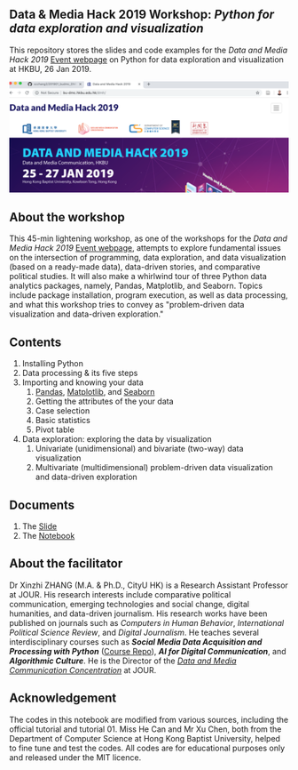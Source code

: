 ## Data & Media Hack 2019 Workshop: *Python for data exploration and visualization*

This repository stores the slides and code examples for the *Data and Media Hack 2019* [Event webpage](http://bu-dmc.hkbu.edu.hk) on Python for data exploration and visualization at HKBU, 26 Jan 2019.

![DMH poster](DMHpngcover_2019.png)

## About the workshop
This 45-min lightening workshop, as one of the workshops for the *Data and Media Hack 2019* [Event webpage](http://bu-dmc.hkbu.edu.hk), attempts to explore fundamental issues on the intersection of programming, data exploration, and data visualization (based on a ready-made data), data-driven stories, and comparative political studies. It will also make a whirlwind tour of three Python data analytics packages, namely, Pandas, Matplotlib, and Seaborn. Topics include package installation, program execution, as well as data processing, and what this workshop tries to convey as "problem-driven data visualization and data-driven  exploration."

## Contents ##
1. Installing Python
2. Data processing & its five steps  
3. Importing and knowing your data
    1. [Pandas](https://pandas.pydata.org/), [Matplotlib](https://matplotlib.org/), and [Seaborn](https://seaborn.pydata.org/)
    2. Getting the attributes of the your data
    3. Case selection
    4. Basic statistics
    5. Pivot table
4. Data exploration: exploring the data by visualization
    1. Univariate (unidimensional) and bivariate (two-way) data visualization
    2. Multivariate (multidimensional) problem-driven data visualization and data-driven exploration

## Documents
1. The [Slide](https://github.com/xzzhang2/201901_budmc_DMHPy/blob/master/20190126_DMH2019_slide.pptx)
2. The [Notebook](https://nbviewer.jupyter.org/github/xzzhang2/201901_budmc_DMHPy/blob/master/20190126_DMH2019_notebook.ipynb)

## About the facilitator
Dr Xinzhi ZHANG (M.A. & Ph.D., CityU HK) is a Research Assistant Professor at JOUR. His research interests include comparative political communication, emerging technologies and social change, digital humanities, and data-driven journalism. His research works have been published on journals such as *Computers in Human Behavior*, *International Political Science Review*, and *Digital Journalism*. He teaches several interdisciplinary courses such as ***Social Media Data Acquisition and Processing with Python*** ([Course Repo](https://github.com/xzzhang2/201819A_cityu_com5507)), ***AI for Digital Communication***, and ***Algorithmic Culture***. He is the Director of the *[Data and Media Communication Concentration](http://bu-dmc.hkbu.edu.hk/)* at JOUR.

## Acknowledgement  
The codes in this notebook are modified from various sources, including the official tutorial and tutorial 01. Miss He Can and Mr Xu Chen, both from the Department of Computer Science at Hong Kong Baptist University, helped to fine tune and test the codes. All codes are for educational purposes only and released under the MIT licence.
